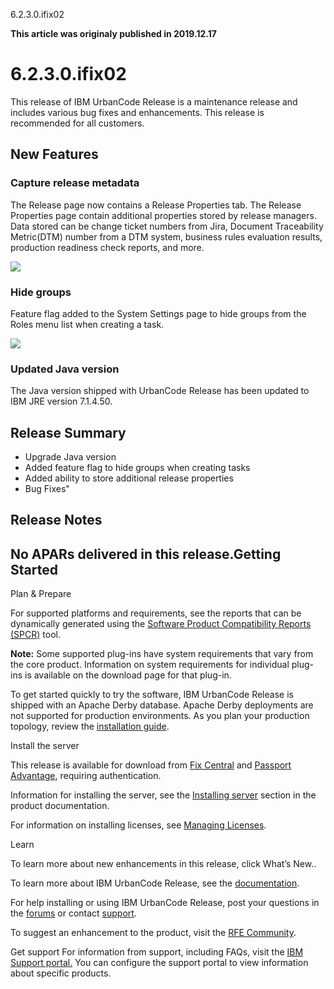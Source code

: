 





6.2.3.0.ifix02

**This article was originaly published in 2019.12.17**


6.2.3.0.ifix02
==============




This release of IBM UrbanCode Release is a maintenance release and includes various bug fixes and enhancements. This release is recommended for all customers.

New Features
------------


### Capture release metadata


The Release page now contains a Release Properties tab. The Release Properties page contain additional properties stored by release managers. Data stored can be change ticket numbers from Jira, Document Traceability Metric(DTM) number from a DTM system, business rules evaluation results, production readiness check reports, and more.

[![](releaseproperties-300x70.png)](releaseproperties.png)
### Hide groups


Feature flag added to the System Settings page to hide groups from the Roles menu list when creating a task.

[![](HideGroupSetting-300x288.png)](HideGroupSetting.png)
### Updated Java version


The Java version shipped with UrbanCode Release has been updated to IBM JRE version 7.1.4.50.


Release Summary
---------------

  
* Upgrade Java version
* Added feature flag to hide groups when creating tasks
* Added ability to store additional release properties
* Bug Fixes"

Release Notes
-------------

  
No APARs delivered in this release.Getting Started
---------------

  

Plan & Prepare

For supported platforms and requirements, see the reports that can be dynamically generated using the [Software Product Compatibility Reports (SPCR)](https://www.ibm.com/software/reports/compatibility/clarity/index.html) tool.

**Note:** Some supported plug-ins have system requirements that vary from the core product. Information on system requirements for individual plug-ins is available on the download page for that plug-in.




To get started quickly to try the software, IBM UrbanCode Release is shipped with an Apache Derby database. Apache Derby deployments are not supported for production environments. As you plan your production topology, review the [installation guide](http://www-01.ibm.com/support/knowledgecenter/SS4GCC_6.2.3/com.ibm.urelease.doc/topics/install_ov.html).



Install the server

This release is available for download from [Fix Central](https://www-945.ibm.com/support/fixcentral/swg/selectFixes?parent=ibm%7ERational&product=ibm/Rational/UrbanCode+Release&release=All&platform=All&function=all&source=fc) and [Passport Advantage](https://www.ibm.com/software/howtobuy/passportadvantage/paocustomer), requiring authentication.



 

Information for installing the server, see the [Installing server](http://www-01.ibm.com/support/knowledgecenter/SS4GCC_6.2.3/com.ibm.urelease.doc/topics/install_ov.html) section in the product documentation.

For information on installing licenses, see [Managing Licenses](https://www.ibm.com/support/knowledgecenter/SS4GCC_6.2.3/com.ibm.urelease.doc/topics/licenseManage.html).





Learn

To learn more about new enhancements in this release, click What’s New..


To learn more about IBM UrbanCode Release, see the [documentation](http://www-01.ibm.com/support/knowledgecenter/SS4GCC_6.2.3/com.ibm.urelease.doc/ucr_version_welcome.html).


For help installing or using IBM UrbanCode Release, post your questions in the [forums](https://developer.ibm.com/answers?community=urbancode) or contact [support](http://www-947.ibm.com/support/entry/portal/support?brandind=Rational).


To suggest an enhancement to the product, visit the [RFE Community](http://www.ibm.com/developerworks/rfe/execute?use_case=submitRfe).







Get support
For information from support, including FAQs, visit the [IBM Support portal.](http://www-947.ibm.com/support/entry/portal/support?brandind=Rational) You can configure the support portal to view information about specific products.





